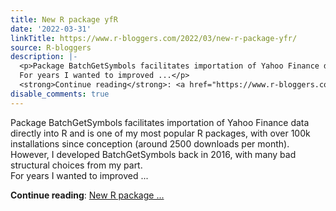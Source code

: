 ```yaml
---
title: New R package yfR
date: '2022-03-31'
linkTitle: https://www.r-bloggers.com/2022/03/new-r-package-yfr/
source: R-bloggers
description: |-
  <p>Package BatchGetSymbols facilitates importation of Yahoo Finance data directly into R and is one of my most popular R packages, with over 100k installations since conception (around 2500 downloads per month). However, I developed BatchGetSymbols back in 2016, with many bad structural choices from my part.<br />
  For years I wanted to improved ...</p>
  <strong>Continue reading</strong>: <a href="https://www.r-bloggers.com/2022/03/new-r-package-yfr/">New R package ...
disable_comments: true
---
```

<p>Package BatchGetSymbols facilitates importation of Yahoo Finance data directly into R and is one of my most popular R packages, with over 100k installations since conception (around 2500 downloads per month). However, I developed BatchGetSymbols back in 2016, with many bad structural choices from my part.<br />
For years I wanted to improved ...</p>
<strong>Continue reading</strong>: <a href="https://www.r-bloggers.com/2022/03/new-r-package-yfr/">New R package ...